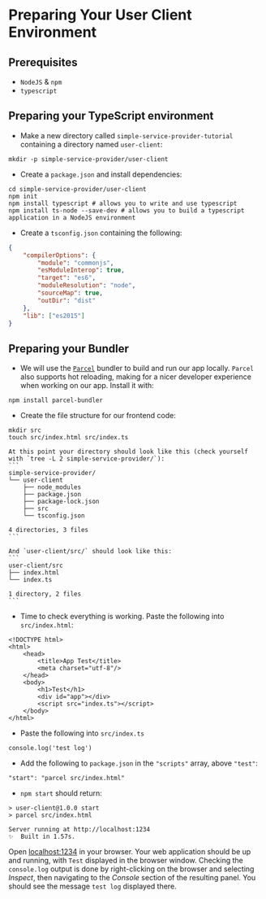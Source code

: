 # Preparing Your User Client Environment 

## Prerequisites
* `NodeJS` & `npm` 
* `typescript` 

## Preparing your TypeScript environment  

* Make a new directory called `simple-service-provider-tutorial` containing a directory named `user-client`:

```
mkdir -p simple-service-provider/user-client
```

* Create a `package.json` and install dependencies: 

```
cd simple-service-provider/user-client 
npm init  
npm install typescript # allows you to write and use typescript 
npm install ts-node --save-dev # allows you to build a typescript application in a NodeJS environment 
```

* Create a `tsconfig.json` containing the following:

```json
{
    "compilerOptions": {
        "module": "commonjs",
        "esModuleInterop": true,
        "target": "es6",
        "moduleResolution": "node",
        "sourceMap": true,
        "outDir": "dist"
    },
    "lib": ["es2015"]
}
```

## Preparing your Bundler 
* We will use the [`Parcel`](https://parceljs.org/getting-started/webapp/) bundler to build and run our app locally. `Parcel` also supports hot reloading, making for a nicer developer experience when working on our app. Install it with:

```
npm install parcel-bundler
```

* Create the file structure for our frontend code: 

```
mkdir src 
touch src/index.html src/index.ts
```

~~~admonish note title=""
At this point your directory should look like this (check yourself with `tree -L 2 simple-service-provider/`): 
```
simple-service-provider/
└── user-client
    ├── node_modules
    ├── package.json
    ├── package-lock.json
    ├── src
    └── tsconfig.json

4 directories, 3 files
```

And `user-client/src/` should look like this: 
```
user-client/src
├── index.html
└── index.ts

1 directory, 2 files
```
~~~

* Time to check everything is working. Paste the following into `src/index.html`:
    
```
<!DOCTYPE html>
<html>
    <head>
        <title>App Test</title>
        <meta charset="utf-8"/>
    </head>
    <body>
        <h1>Test</h1>
        <div id="app"></div>
        <script src="index.ts"></script>
    </body>
</html>
```

* Paste the following into `src/index.ts`

```
console.log('test log')
```
    
* Add the following to `package.json` in the `"scripts"` array, above `"test"`:

```
"start": "parcel src/index.html"
```

* `npm start` should return: 

```
> user-client@1.0.0 start
> parcel src/index.html

Server running at http://localhost:1234
✨  Built in 1.57s.
```

Open [localhost:1234](http://localhost:1234/) in your browser. Your web application should be up and running, with `Test` displayed in the browser window. Checking the `console.log` output is done by right-clicking on the browser and selecting _Inspect_, then navigating to the _Console_ section of the resulting panel. You should see the message `test log` displayed there.
 